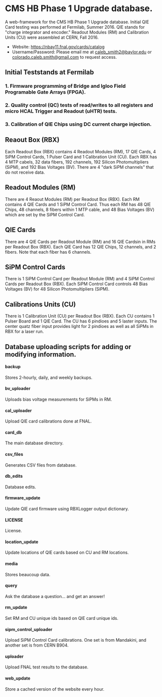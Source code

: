 # CMS HB Phase 1 Upgrade database.
A web-framework for the CMS HB Phase 1 Upgrade database.
Initial QIE Card testing was performed at Fermilab, Summer 2016. QIE stands for "charge integrator and encoder."
Readout Modules (RM) and Calibration Units (CU) were assembled at CERN, Fall 2016.
* Website: https://nbay11.fnal.gov/cards/catalog
* Username/Password: Please email me at caleb_smith2@baylor.edu or colorado.caleb.smith@gmail.com to request access.

## Initial Teststands at Fermilab
### 1. Firmware programming of Bridge and Igloo Field Programable Gate Arrays (FPGA).
### 2. Quality control (QC) tests of read/writes to all registers and micro HCAL Trigger and Readout (uHTR) tests.
### 3. Calibration of QIE Chips using DC current charge injection.
## Reaout Box (RBX)
Each Readout Box (RBX) contains 4 Readout Modules (RM), 17 QIE Cards, 4 SiPM Control Cards, 1 Pulser Card and 1 Calibration Unit (CU).
Each RBX has 4 MTP cabels, 32 data fibers, 192 channels, 192 Silicon Photomultipliers (SiPM), and 192 Bias Voltages (BV).
There are 4 "dark SiPM channels" that do not receive data.
## Readout Modules (RM)
There are 4 Reaout Modules (RM) per Readout Box (RBX). Each RM contains 4 QIE Cards and 1 SiPM Control Card. Thus each RM has 48 QIE Chips, 48 channels, 8 fibers within 1 MTP cable, and 48 Bias Voltages (BV) which are set by the SiPM Control Card.
## QIE Cards
There are 4 QIE Cards per Readout Module (RM) and 16 QIE Cardsin in RMs per Readout Box (RBX). Each QIE Card has 12 QIE Chips, 12 channels, and 2 fibers. Note that each fiber has 6 channels.
## SiPM Control Cards
There is 1 SiPM Control Card per Readout Module (RM) and 4 SiPM Control Cards per Readout Box (RBX). Each SiPM Control Card controls 48 Bias Voltages (BV) for 48 Silicon Photomultipliers (SiPM).
## Calibrations Units (CU)
There is 1 Calibration Unit (CU) per Readout Box (RBX). Each CU contains 1 Pulser Board and 1 QIE Card. The CU has 6 pindioes and 5 laster inputs. The center quatz fiber input provides light for 2 pindioes as well as all SiPMs in RBX for a laser run.

## Database uploading scripts for adding or modifying information.
#### backup                      
Stores 2-hourly, daily, and weekly backups.
#### bv_uploader                 
Uploads bias voltage measurements for SiPMs in RM.
#### cal_uploader
Upload QIE card calibrations done at FNAL.
#### card_db
The main database directory.
#### csv_files
Generates CSV files from database.
#### db_edits
Database edits.
#### firmware_update
Update QIE card firmware using RBXLogger output dictionary.
#### LICENSE
License.
#### location_update
Update locations of QIE cards based on CU and RM locations.
#### media
Stores beaucoup data.
#### query
Ask the database a question... and get an answer!
#### rm_update
Set RM and CU unique ids based on QIE card unique ids.
#### sipm_control_uploader
Upload SiPM Control Card calibrations. One set is from Mandakini, and another set is from CERN B904.
#### uploader
Upload FNAL test results to the database.
#### web_update
Store a cached version of the website every hour.
